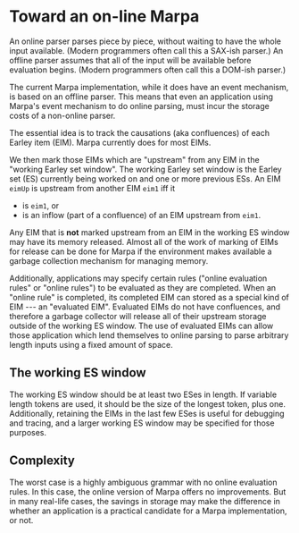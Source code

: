 <!--
Copyright 2022 Jeffrey Kegler
This file is part of Marpa::R2.  Marpa::R2 is free software: you can
redistribute it and/or modify it under the terms of the GNU Lesser
General Public License as published by the Free Software Foundation,
either version 3 of the License, or (at your option) any later version.

Marpa::R2 is distributed in the hope that it will be useful,
but WITHOUT ANY WARRANTY; without even the implied warranty of
MERCHANTABILITY or FITNESS FOR A PARTICULAR PURPOSE.  See the GNU
Lesser General Public License for more details.

You should have received a copy of the GNU Lesser
General Public License along with Marpa::R2.  If not, see
http://www.gnu.org/licenses/.
-->

# Toward an on-line Marpa

An online parser parses
piece by piece, without waiting to have the whole input
available.
(Modern programmers often call this a SAX-ish parser.)
An offline parser assumes that
all of the input will be available before evaluation
begins.
(Modern programmers often call this a DOM-ish parser.)

The current Marpa implementation, while it does have
an event mechanism, is based on an offline parser.
This means that even an application using Marpa's event mechanism
to do online parsing,
must incur the storage costs of a non-online parser.

The essential idea is to track the causations (aka confluences)
of each Earley item (EIM).
Marpa currently does for most EIMs.

We then mark those EIMs which are "upstream" from
any EIM in the "working Earley set window".
The working Earley set window is the Earley set (ES) currently
being worked on and one or more previous ESs.
An EIM `eimUp` is upstream from another EIM `eim1` iff it
* is `eim1`, or
* is an inflow (part of a confluence) of an EIM upstream from `eim1`.

Any EIM that is **not** marked upstream from an EIM in the working ES window
may have its memory released.
Almost all of the work of
marking of EIMs for release
can be done for Marpa
if the environment makes available a garbage collection mechanism
for managing memory.

Additionally,
applications may specify certain rules
("online evaluation rules" or "online rules")
to be evaluated as they are completed.
When an "online rule" is completed,
its completed EIM can stored as a special kind of EIM ---
an "evaluated EIM".
Evaluated EIMs do not have confluences,
and therefore a garbage collector will release all of their upstream storage
outside of the working ES window.
The use of evaluated EIMs can allow those application which lend themselves to
online parsing to parse arbitrary length inputs using a fixed amount of space.

## The working ES window

The working ES window should be at least two ESes in length.
If variable length tokens are used, it should be the size of the longest token,
plus one.
Additionally, retaining the EIMs in the last few ESes is useful for debugging
and tracing,
and a larger working ES window may be specified for those purposes.

## Complexity

The worst case is a highly ambiguous grammar with no
online evaluation rules.
In this case, the online version of Marpa offers no improvements.
But in many real-life cases, the savings in storage may make the
difference in whether an application is a practical candidate
for a Marpa implementation,
or not.
